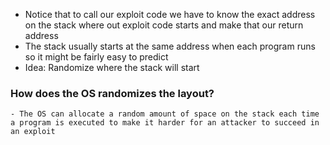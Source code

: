 - Notice that to call our exploit code we have to know the exact address on the stack where out exploit code starts and make that our return address
- The stack usually starts at the same address when each program runs so it might be fairly easy to predict
- Idea: Randomize where the stack will start
### How does the OS randomizes the layout?
	- The OS can allocate a random amount of space on the stack each time a program is executed to make it harder for an attacker to succeed in an exploit